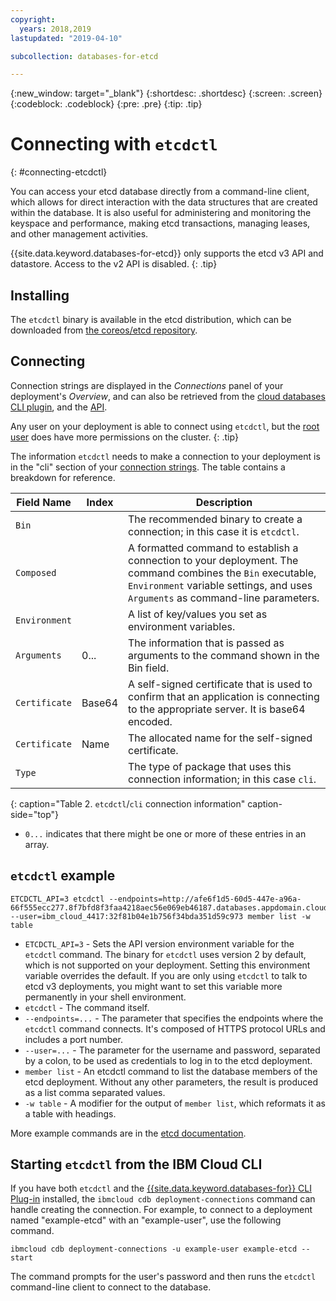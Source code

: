 ```yaml
---
copyright:
  years: 2018,2019
lastupdated: "2019-04-10"

subcollection: databases-for-etcd

---
```


{:new_window: target="_blank"}
{:shortdesc: .shortdesc}
{:screen: .screen}
{:codeblock: .codeblock}
{:pre: .pre}
{:tip: .tip}


# Connecting with `etcdctl`
{: #connecting-etcdctl}

You can access your etcd database directly from a command-line client, which allows for direct interaction with the data structures that are created within the database. It is also useful for administering and monitoring the keyspace and performance, making etcd transactions, managing leases, and other management activities.

{{site.data.keyword.databases-for-etcd}} only supports the etcd v3 API and datastore. Access to the v2 API is disabled. 
{: .tip}

## Installing 

The `etcdctl` binary is available in the etcd distribution, which can be downloaded from [the coreos/etcd repository](https://github.com/coreos/etcd/releases/latest).

## Connecting

Connection strings are displayed in the _Connections_ panel of your deployment's _Overview_, and can also be retrieved from the [cloud databases CLI plugin](/docs/databases-cli-plugin?topic=cloud-databases-cli-cdb-reference#deployment-connections), and the [API](https://{DomainName}/apidocs/cloud-databases-api#discover-connection-information-for-a-deployment-f-e81026).

Any user on your deployment is able to connect using `etcdctl`, but the [root user](/docs/services/databases-for-etcd?topic=databases-for-etcd-user-management#the-root-user) does have more permissions on the cluster.
{: .tip}

The information `etcdctl` needs to make a connection to your deployment is in the "cli" section of your [connection strings](/docs/services/databases-for-etcd?topic=databases-for-etcd-connection-strings). The table contains a breakdown for reference.

Field Name|Index|Description
----------|-----|-----------
`Bin`||The recommended binary to create a connection; in this case it is `etcdctl`.
`Composed`||A formatted command to establish a connection to your deployment. The command combines the `Bin` executable, `Environment` variable settings, and uses `Arguments` as command-line parameters.
`Environment`||A list of key/values you set as environment variables.
`Arguments`|0...|The information that is passed as arguments to the command shown in the Bin field.
`Certificate`|Base64|A self-signed certificate that is used to confirm that an application is connecting to the appropriate server. It is base64 encoded.
`Certificate`|Name|The allocated name for the self-signed certificate.
`Type`||The type of package that uses this connection information; in this case `cli`. 
{: caption="Table 2. `etcdctl`/`cli` connection information" caption-side="top"}

* `0...` indicates that there might be one or more of these entries in an array.

## `etcdctl` example

```
ETCDCTL_API=3 etcdctl --endpoints=http://afe6f1d5-60d5-447e-a96a-66f555ecc277.8f7bfd8f3faa4218aec56e069eb46187.databases.appdomain.cloud:32207 --user=ibm_cloud_4417:32f81b04e1b756f34bda351d59c973 member list -w table
```

* `ETCDCTL_API=3` - Sets the API version environment variable for the `etcdctl` command. The binary for `etcdctl` uses version 2 by default, which is not supported on your deployment. Setting this environment variable overrides the default. If you are only using `etcdctl` to talk to etcd v3 deployments, you might want to set this variable more permanently in your shell environment.
* `etcdctl` - The command itself. 
* `--endpoints=...` - The parameter that specifies the endpoints where the `etcdctl` command connects. It's composed of HTTPS protocol URLs and includes a port number. 
* `--user=...` - The parameter for the username and password, separated by a colon, to be used as credentials to log in to the etcd deployment. 
* `member list` - An etcdctl command to list the database members of the etcd deployment. Without any other parameters, the result is produced as a list comma separated values.
* `-w table` - A modifier for the output of `member list`, which reformats it as a table with headings.

More example commands are in the [etcd documentation](https://github.com/etcd-io/etcd/blob/master/Documentation/dev-guide/interacting_v3.md).

## Starting `etcdctl` from the IBM Cloud CLI

If you have both `etcdctl` and the [{{site.data.keyword.databases-for}} CLI Plug-in](/docs/databases-cli-plugin?topic=cloud-databases-cli-cdb-reference) installed, the `ibmcloud cdb deployment-connections` command can handle creating the connection. For example, to connect to a deployment named  "example-etcd" with an "example-user", use the following command.

```
ibmcloud cdb deployment-connections -u example-user example-etcd --start
```

The command prompts for the user's password and then runs the `etcdctl` command-line client to connect to the database.